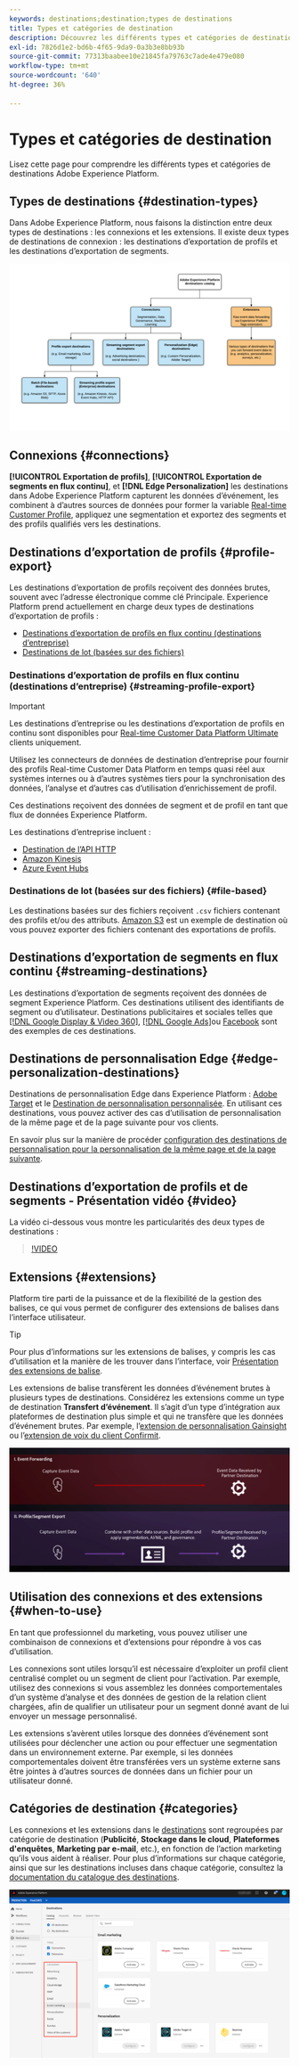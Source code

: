 ```yaml
---
keywords: destinations;destination;types de destinations
title: Types et catégories de destination
description: Découvrez les différents types et catégories de destinations dans Adobe Experience Platform.
exl-id: 7826d1e2-bd6b-4f65-9da9-0a3b3e8bb93b
source-git-commit: 77313baabee10e21845fa79763c7ade4e479e080
workflow-type: tm+mt
source-wordcount: '640'
ht-degree: 36%

---
```


# Types et catégories de destination

Lisez cette page pour comprendre les différents types et catégories de destinations Adobe Experience Platform.

## Types de destinations {#destination-types}

Dans Adobe Experience Platform, nous faisons la distinction entre deux types de destinations : les connexions et les extensions. Il existe deux types de destinations de connexion : les destinations d’exportation de profils et les destinations d’exportation de segments.

![Types de destinations](./assets/destination-types/types-of-destinations.png)

## Connexions {#connections}

**[!UICONTROL Exportation de profils]**, **[!UICONTROL Exportation de segments en flux continu]**, et **[!DNL Edge Personalization]** les destinations dans Adobe Experience Platform capturent les données d’événement, les combinent à d’autres sources de données pour former la variable [Real-time Customer Profile](../profile/home.md), appliquez une segmentation et exportez des segments et des profils qualifiés vers les destinations.

## Destinations d’exportation de profils {#profile-export}

Les destinations d’exportation de profils reçoivent des données brutes, souvent avec l’adresse électronique comme clé Principale. Experience Platform prend actuellement en charge deux types de destinations d’exportation de profils :

* [Destinations d’exportation de profils en flux continu (destinations d’entreprise)](#streaming-profile-export)
* [Destinations de lot (basées sur des fichiers)](#file-based)

### Destinations d’exportation de profils en flux continu (destinations d’entreprise) {#streaming-profile-export}

>[!IMPORTANT]
>
>Les destinations d’entreprise ou les destinations d’exportation de profils en continu sont disponibles pour [Real-time Customer Data Platform Ultimate](https://helpx.adobe.com/fr/legal/product-descriptions/real-time-customer-data-platform.html) clients uniquement.

Utilisez les connecteurs de données de destination d’entreprise pour fournir des profils Real-time Customer Data Platform en temps quasi réel aux systèmes internes ou à d’autres systèmes tiers pour la synchronisation des données, l’analyse et d’autres cas d’utilisation d’enrichissement de profil.

Ces destinations reçoivent des données de segment et de profil en tant que flux de données Experience Platform.

Les destinations d’entreprise incluent :

* [Destination de l’API HTTP](catalog/streaming/http-destination.md)
* [Amazon Kinesis](catalog/cloud-storage/amazon-kinesis.md)
* [Azure Event Hubs](catalog/cloud-storage/azure-event-hubs.md)

### Destinations de lot (basées sur des fichiers) {#file-based}

Les destinations basées sur des fichiers reçoivent `.csv` fichiers contenant des profils et/ou des attributs. [Amazon S3](catalog/cloud-storage/amazon-s3.md) est un exemple de destination où vous pouvez exporter des fichiers contenant des exportations de profils.

## Destinations d’exportation de segments en flux continu {#streaming-destinations}

Les destinations d’exportation de segments reçoivent des données de segment Experience Platform. Ces destinations utilisent des identifiants de segment ou d’utilisateur. Destinations publicitaires et sociales telles que [[!DNL Google Display & Video 360]](catalog/advertising/google-dv360.md), [[!DNL Google Ads]](catalog/advertising/google-ads-destination.md)ou [Facebook](catalog/social/facebook.md) sont des exemples de ces destinations.

## Destinations de personnalisation Edge {#edge-personalization-destinations}

Destinations de personnalisation Edge dans Experience Platform : [Adobe Target](/help/destinations/catalog/personalization/adobe-target-connection.md) et le [Destination de personnalisation personnalisée](/help/destinations/catalog/personalization/custom-personalization.md). En utilisant ces destinations, vous pouvez activer des cas d’utilisation de personnalisation de la même page et de la page suivante pour vos clients.

En savoir plus sur la manière de procéder [configuration des destinations de personnalisation pour la personnalisation de la même page et de la page suivante](/help/destinations/ui/configure-personalization-destinations.md).

## Destinations d’exportation de profils et de segments - Présentation vidéo {#video}

La vidéo ci-dessous vous montre les particularités des deux types de destinations :

>[!VIDEO](https://video.tv.adobe.com/v/29707?quality=12)

## Extensions {#extensions}

Platform tire parti de la puissance et de la flexibilité de la gestion des balises, ce qui vous permet de configurer des extensions de balises dans l’interface utilisateur.

>[!TIP]
>
>Pour plus d’informations sur les extensions de balises, y compris les cas d’utilisation et la manière de les trouver dans l’interface, voir [Présentation des extensions de balise](./catalog/launch-extensions/overview.md).

Les extensions de balise transfèrent les données d’événement brutes à plusieurs types de destinations. Considérez les extensions comme un type de destination **Transfert d’événement**. Il s’agit d’un type d’intégration aux plateformes de destination plus simple et qui ne transfère que les données d’événement brutes. Par exemple, l’[extension de personnalisation Gainsight](./catalog/personalization/gainsight.md) ou l’[extension de voix du client Confirmit](./catalog/voice/confirmit-digital-feedback.md).

![Comparaison des extensions de balise avec d’autres destinations](./assets/common/launch-and-other-destinations.png)

## Utilisation des connexions et des extensions {#when-to-use}

En tant que professionnel du marketing, vous pouvez utiliser une combinaison de connexions et d’extensions pour répondre à vos cas d’utilisation.

Les connexions sont utiles lorsqu’il est nécessaire d’exploiter un profil client centralisé complet ou un segment de client pour l’activation. Par exemple, utilisez des connexions si vous assemblez les données comportementales d’un système d’analyse et des données de gestion de la relation client chargées, afin de qualifier un utilisateur pour un segment donné avant de lui envoyer un message personnalisé.

Les extensions s’avèrent utiles lorsque des données d’événement sont utilisées pour déclencher une action ou pour effectuer une segmentation dans un environnement externe. Par exemple, si les données comportementales doivent être transférées vers un système externe sans être jointes à d’autres sources de données dans un fichier pour un utilisateur donné.

## Catégories de destination {#categories}

Les connexions et les extensions dans le [destinations](https://platform.adobe.com/destination/catalog) sont regroupées par catégorie de destination (**Publicité**, **Stockage dans le cloud**, **Plateformes d&#39;enquêtes**, **Marketing par e-mail**, etc.), en fonction de l’action marketing qu’ils vous aident à réaliser. Pour plus d’informations sur chaque catégorie, ainsi que sur les destinations incluses dans chaque catégorie, consultez la [documentation du catalogue des destinations](./catalog/overview.md).

![Catégories de destination](./assets/destination-types/destination-categories-menu.png)
